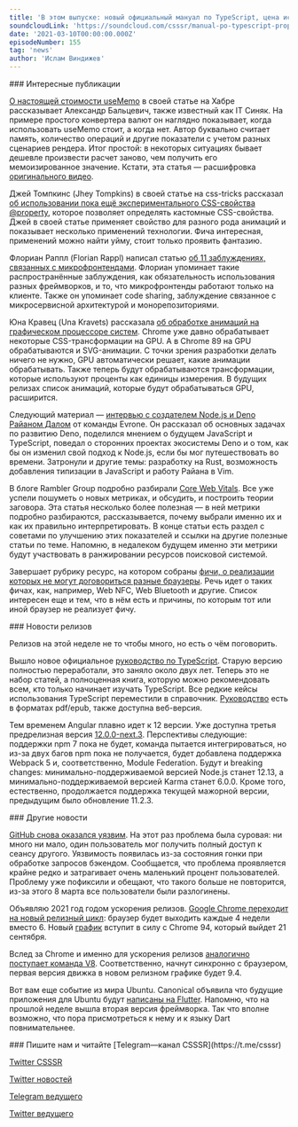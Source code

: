 ```yaml
---
title: 'В этом выпуске: новый официальный мануал по TypeScript, цена использования useMemo, кастомные CSS-свойства с @property, заблуждения о микрофронтендах, интервью с создателем Node.js и Deno Райаном Далом, ускорение релизных циклов V8 и Chrome, а также разбор Core Web Vitals от Rambler Group. '
soundcloudLink: 'https://soundcloud.com/csssr/manual-po-typescript-property-zabluzhdeniya-o-mikrofrontendakh-tsena-usememo-intervyu-rayana-dala'
date: '2021-03-10T00:00:00.000Z'
episodeNumber: 155
tag: 'news'
author: 'Ислам Виндижев'
---
```


<ParagraphWithImage imageName="manWithLaptop" imageSide="right">
  ### Интересные публикации

[О настоящей стоимости useMemo](https://habr.com/ru/post/544930/) в своей статье на Хабре рассказывает Александр Бальцевич, также известный как IT Синяк. На примере простого конвертера валют он наглядно показывает, когда использовать useMemo стоит, а когда нет. Автор буквально считает память, количество операций и другие показатели с учетом разных сценариев рендера. Итог простой: в некоторых ситуациях бывает дешевле произвести расчет заново, чем получить его мемоизированное значение. Кстати, эта статья — расшифровка [оригинального видео](https://www.youtube.com/watch?v=i6DPqqbdIyw).
</ParagraphWithImage>

Джей Томпкинс (Jhey Tompkins) в своей статье на css-tricks рассказал [об использовании пока ещё экспериментального CSS-свойства @property](https://css-tricks.com/exploring-property-and-its-animating-powers/), которое позволяет определять кастомные CSS-свойства. Джей в своей статье применяет свойство для разного рода анимаций и показывает несколько применений технологии. Фича интересная, применений можно найти уйму, стоит только проявить фантазию.

Флориан Раппл (Florian Rappl) написал статью [об 11 заблуждениях, связанных с микрофронтендами](https://blog.bitsrc.io/11-popular-misconceptions-about-micro-frontends-d5daecc92efb). Флориан упоминает такие распространённые заблуждения, как обязательность использования разных фреймворков, и то, что микрофронтенды работают только на клиенте. Также он упоминает code sharing, заблуждение связанное с микросервисной архитектурой и монорепозиториями.

Юна Кравец (Una Kravets)  рассказала [об обработке анимаций на графическом процессоре систем](https://developer.chrome.com/blog/hardware-accelerated-animations/). Chrome уже давно обрабатывает некоторые CSS-трансформации на GPU. А в Chrome 89 на GPU обрабатываются и SVG-анимации. С точки зрения разработки делать ничего не нужно, GPU автоматически решает, какие анимации обрабатывать. Также теперь будут обрабатываются трансформации, которые используют проценты как единицы измерения. В будущих релизах список анимаций, которые будут обрабатываться GPU, расширится.

Следующий материал — [интервью с создателем Node.js и Deno Райаном Далом](https://evrone.ru/ryan-dahl-interview) от команды Evrone. Он рассказал об основных задачах по развитию Deno, поделился мнением о будущем JavaScript и TypeScript, поведал о сторонних проектах экосистемы Deno и о том, как бы он изменил свой подход к Node.js, если бы мог путешествовать во времени. Затронули и другие темы: разработку на Rust, возможность добавления типизации в JavaScript и работу Райана в Vim.

В блоге Rambler Group подробно разбирали [Core Web Vitals](https://habr.com/ru/company/rambler_group/blog/544904/). Все уже успели пошуметь о новых метриках, и обсудить, и построить теории заговора. Эта статья несколько более полезная — в ней метрики подробно разбираются, рассказывается, почему выбрали именно их и как их правильно интерпретировать. В конце статьи есть раздел с советами по улучшению этих показателей и ссылки на другие полезные статьи по теме. Напомню, в недалеком будущем именно эти метрики будут участвовать в ранжировании ресурсов поисковой системой.

Завершает рубрику ресурс, на котором собраны [фичи, о реализации которых не могут договориться разные браузеры](https://webapicontroversy.com/). Речь идет о таких фичах, как, например, Web NFC, Web Bluetooth и другие. Список интересен еще и тем, что в нём есть и причины, по которым тот или иной браузер не реализует фичу.

<ParagraphWithImage imageName="laptopNews" imageSide="right">
  ### Новости релизов

Релизов на этой неделе не то чтобы много, но есть о чём поговорить.
</ParagraphWithImage>

Вышло новое официальное [руководство по TypeScript](https://devblogs.microsoft.com/typescript/announcing-the-new-typescript-handbook/). Старую версию полностью переработали, это заняло около двух лет. Теперь это не набор статей, а полноценная книга, которую можно рекомендовать всем, кто только начинает изучать TypeScript. Все редкие кейсы использования TypeScript переместили в справочник. [Руководство](https://www.typescriptlang.org/docs/handbook/intro.html) есть в форматах pdf/epub, также доступна веб-версия.

Тем временем Angular плавно идет к 12 версии. Уже доступна третья предрелизная версия [12.0.0-next.3](https://github.com/angular/angular/releases/tag/12.0.0-next.3). Перспективы следующие: поддержки npm 7 пока не будет, команда пытается интегрироваться, но из-за двух багов npm пока не получается, будет добавлена поддержка Webpack 5 и, соответственно, Module Federation. Будут и breaking changes: минимально-поддерживаемой версией Node.js станет 12.13, а минимально-поддерживаемой версией Karma станет 6.0.0. Кроме того, естественно, продолжается поддержка текущей мажорной версии, предыдущим было обновление 11.2.3.

<ParagraphWithImage imageName="laptopDialog" imageSide="right">
  ### Другие новости

[GitHub снова оказался уязвим](https://github.blog/2021-03-08-github-security-update-a-bug-related-to-handling-of-authenticated-sessions/). На этот раз проблема была суровая: ни много ни мало, один пользователь мог получить полный доступ к сеансу другого. Уязвимость появилась из-за состояния гонки при обработке запросов бэкендом. Сообщается, что проблема проявляется крайне редко и затрагивает очень маленький процент пользователей. Проблему уже пофиксили и обещают, что такого больше не повторится, из-за этого 8 марта все пользователи были разлогинены.
</ParagraphWithImage>

Объявляю 2021 год годом ускорения релизов. [Google Chrome переходит на новый релизный цикл](https://developer.chrome.com/blog/faster-release-cycle/): браузер будет выходить каждые 4 недели вместо 6. Новый [график](https://chromiumdash.appspot.com/schedule) вступит в силу с Chrome 94, который выйдет 21 сентября.

Вслед за Chrome и именно для ускорения релизов [аналогично поступает команда V8](https://v8.dev/blog/faster-releases). Соответственно, начнут синхронно с браузером, первая версия движка в новом релизном графике будет 9.4.

Вот вам еще событие из мира Ubuntu. Canonical объявила что будущие приложения для Ubuntu будут [написаны на Flutter](https://twitter.com/ubuntu/status/1367063203600031746). Напомню, что на прошлой неделе вышла вторая версия фреймворка. Так что вполне возможно, что пора присмотреться к нему и к языку Dart повнимательнее.

<Note>
  ### Пишите нам и читайте
  [Telegram—канал CSSSR](https://t.me/csssr)

  [Twitter CSSSR](https://twitter.com/csssr_dev)

  [Twitter новостей](https://twitter.com/csssr_news)

  [Telegram ведущего](https://t.me/Vindizh)

  [Twitter ведущего](https://twitter.com/Vindizh)
</Note>
